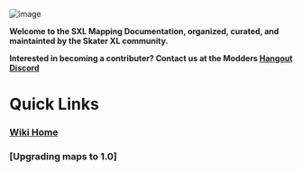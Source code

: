 ![image](https://user-images.githubusercontent.com/65366947/88027403-0b5da300-caec-11ea-8c39-168958d4a245.png)

**Welcome to the SXL Mapping Documentation, organized, curated, and maintainted by the Skater XL community.**

**Interested in becoming a contributer? Contact us at the Modders [Hangout Discord](https://discord.gg/X27YBv5)**

# Quick Links

### [Wiki Home](https://github.com/SqueegeeDino/skaterxl-mapping-wiki/wiki)

### [Upgrading maps to 1.0]
